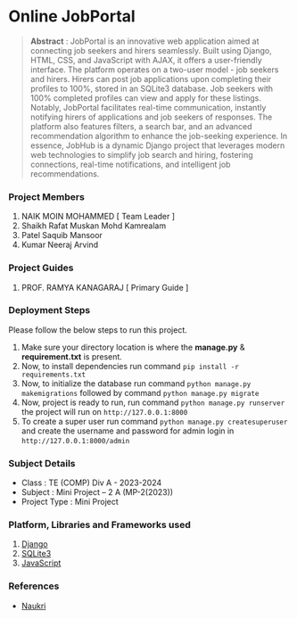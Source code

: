 # Online JobPortal

> **Abstract** : JobPortal is an innovative web application aimed at connecting job seekers and hirers seamlessly. Built using Django, HTML, CSS, and JavaScript with AJAX, it offers a user-friendly interface. The platform operates on a two-user model - job seekers and hirers. Hirers can post job applications upon completing their profiles to 100%, stored in an SQLite3 database. Job seekers with 100% completed profiles can view and apply for these listings. Notably, JobPortal facilitates real-time communication, instantly notifying hirers of applications and job seekers of responses. The platform also features filters, a search bar, and an advanced recommendation algorithm to enhance the job-seeking experience. In essence, JobHub is a dynamic Django project that leverages modern web technologies to simplify job search and hiring, fostering connections, real-time notifications, and intelligent job recommendations.

### Project Members
1. NAIK MOIN MOHAMMED  [ Team Leader ] 
2. Shaikh Rafat Muskan Mohd Kamrealam 
3. Patel Saquib Mansoor 
3. Kumar Neeraj Arvind 

### Project Guides
1. PROF. RAMYA KANAGARAJ   [ Primary Guide ] 

### Deployment Steps
Please follow the below steps to run this project.
1. Make sure your directory location is where the **manage.py** & **requirement.txt** is present.
2. Now, to install dependencies run command `pip install -r requirements.txt`
3. Now, to initialize the database run command `python manage.py makemigrations` followed by command `python manage.py migrate`
4. Now, project is ready to run, run command `python manage.py runserver` the project will run on `http://127.0.0.1:8000`
6. To create a super user run command `python manage.py createsuperuser` and create the username and password for admin login in `http://127.0.0.1:8000/admin`
      
### Subject Details
- Class : TE (COMP) Div A - 2023-2024
- Subject : Mini Project – 2 A  (MP-2(2023))
- Project Type : Mini Project

### Platform, Libraries and Frameworks used
1. [Django](https://www.djangoproject.com/)
2. [SQLite3](https://www.sqlite.org/index.html)
3. [JavaScript](https://www.javascript.com/)


### References
- [Naukri](https://www.naukri.com/)
